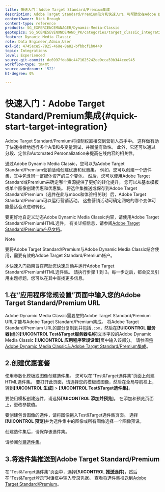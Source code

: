 ```yaml
---
title: 快速入门：Adobe Target Standard/Premium集成
description: Adobe Target Standard/Premium简介和快速入门，可帮助您在Adobe Dynamic Media Classic中通过Adobe Target Standard/Premium集成技术快速启动和运行。
contentOwner: Rick Brough
content-type: reference
products: SG_EXPERIENCEMANAGER/Dynamic-Media-Classic
geptopics: SG_SCENESEVENONDEMAND_PK/categories/target_classic_integration
feature: Dynamic Media Classic
role: Data Engineer,Admin,User
exl-id: 4745ace5-7825-468e-8a82-bfbbcf1b0440
topic: Integrations
level: Experienced
source-git-commit: de6997fda88c4471625242ee9cca59b344cee945
workflow-type: tm+mt
source-wordcount: '522'
ht-degree: 0%

---
```


# 快速入门：Adobe Target Standard/Premium集成{#quick-start-target-integration}

Adobe Target Standard/Premium将控制权直接交到营销人员手中。 这样做有助于快速持续地运行多个A/B和多变量测试，并衡量有效性。 此外，它还可以通过分段、定位和Automated Personalization来提高在线内容的相关性。

通过Adobe Dynamic Media Classic，您可以为Adobe Target Standard/Premium营销活动创建优惠和优惠集。 例如，您可以创建一个选件集，其中包含同一富媒体资产的三个变体。 然后，您可以使用Adobe Target Standard或Premium来确定哪个资源提供了更好的转化提升。 您可以从基本模板或单个图像创建优惠和优惠集。 将选件集推送或保存到Adobe Target Standard/Premium（选件在此与mbox和体验相关联）后，Adobe Target Standard/Premium可以运行营销活动。 这些营销活动可确定网站的哪个变体可能最适合点进和转化。

要更好地自定义动态Adobe Dynamic Media Classic内容，请使用Adobe Target Standard/PremiumHTML选件。 有关详细信息，请参阅[Adobe Target Standard/Premium产品文档](https://experienceleague.adobe.com/en/docs/target)。

>[!NOTE]
>
>要将Adobe Target Standard/Premium与Adobe Dynamic Media Classic结合使用，需要有效的Adobe Target Standard/Premium帐户。

本快速入门指南旨在帮助您快速启动并运行Adobe Target Standard/PremiumHTML选件集。 请执行步骤 1 到 3。每一步之后，都会交叉引用主题标题，您可以在其中查找更多信息。

## 1.在“应用程序常规设置”页面中输入您的Adobe Target Standard/Premium URL

Adobe Dynamic Media Classic需要您的Adobe Target Standard/Premium URL才能与Adobe Target Standard/Premium集成。 将Adobe Target Standard/Premium URL的部分复制到并包括`.com`，然后在&#x200B;**[!UICONTROL 服务器]**&#x200B;组的&#x200B;**[!UICONTROL Test&amp;Target服务器名称]**&#x200B;文本字段的Adobe Dynamic Media Classic **[!UICONTROL 应用程序常规设置]**&#x200B;页中输入该部分。 请参阅[将Adobe Dynamic Media Classic与Adobe Target Standard/Premium集成](integrating-dmc-with-target.md#integrating-dmc-with-target)。

## 2.创建优惠套餐

使用参数化模板或图像创建选件集。 您可以在“Test&amp;Target选件集”页面上创建HTML选件集。 要打开此页面，请选择您的模板或图像，然后在全局导航栏上，转到&#x200B;**[!UICONTROL 生成]** > **[!UICONTROL Test&amp;Target选件集]**。

要使用模板创建选件，请选择&#x200B;**[!UICONTROL 添加并预览]**。 在添加和预览页面上，更改参数值。

要创建包含图像的选件，请将图像拖入Test&amp;Target选件集页面。 选择&#x200B;**[!UICONTROL 预览]**&#x200B;并为选件集中的图像或所有图像选择一个图像预设。

创建选件集后，请保存该选件集。

请参阅[创建选件集](creating-offer-set.md#creating_an_offer_set)。

## 3.将选件集推送到Adobe Target Standard/Premium

在“Test&amp;Target选件集”页面中，选择&#x200B;**[!UICONTROL 推送选件]**，然后在“Test&amp;Target登录”对话框中输入登录凭据。 查看[将选件集推送到Adobe Target Standard/Premium](pushing-offer-sets-target.md#pushing_offer_sets_to_target)。
